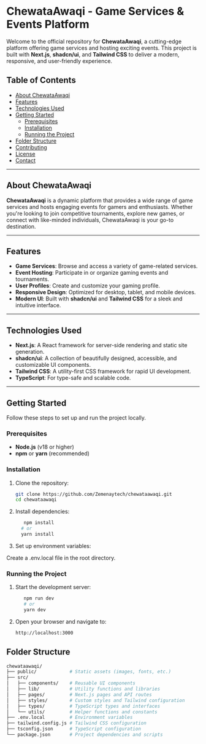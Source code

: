 # ChewataAwaqi - Game Services & Events Platform

Welcome to the official repository for **ChewataAwaqi**, a cutting-edge platform offering game services and hosting exciting events. This project is built with **Next.js**, **shadcn/ui**, and **Tailwind CSS** to deliver a modern, responsive, and user-friendly experience.

## Table of Contents

- [About ChewataAwaqi](#about-chewataawaqi)
- [Features](#features)
- [Technologies Used](#technologies-used)
- [Getting Started](#getting-started)
  - [Prerequisites](#prerequisites)
  - [Installation](#installation)
  - [Running the Project](#running-the-project)
- [Folder Structure](#folder-structure)
- [Contributing](#contributing)
- [License](#license)
- [Contact](#contact)

---

## About ChewataAwaqi

**ChewataAwaqi** is a dynamic platform that provides a wide range of game services and hosts engaging events for gamers and enthusiasts. Whether you're looking to join competitive tournaments, explore new games, or connect with like-minded individuals, ChewataAwaqi is your go-to destination.

---

## Features

- **Game Services**: Browse and access a variety of game-related services.
- **Event Hosting**: Participate in or organize gaming events and tournaments.
- **User Profiles**: Create and customize your gaming profile.
- **Responsive Design**: Optimized for desktop, tablet, and mobile devices.
- **Modern UI**: Built with **shadcn/ui** and **Tailwind CSS** for a sleek and intuitive interface.

---

## Technologies Used

- **Next.js**: A React framework for server-side rendering and static site generation.
- **shadcn/ui**: A collection of beautifully designed, accessible, and customizable UI components.
- **Tailwind CSS**: A utility-first CSS framework for rapid UI development.
- **TypeScript**: For type-safe and scalable code.
---

## Getting Started

Follow these steps to set up and run the project locally.

### Prerequisites

- **Node.js** (v18 or higher)
- **npm** or **yarn** (recommended)

### Installation

1. Clone the repository:
   ```bash
   git clone https://github.com/Zemenaytech/chewataawaqi.git
   cd chewataawaqi
   ```
2. Install dependencies:
    ```bash
       npm install
      # or
      yarn install
    ```
3. Set up environment variables:

Create a .env.local file in the root directory.

### Running the Project

1. Start the development server:
   ```bash
      npm run dev
      # or
      yarn dev
   ```
2. Open your browser and navigate to:
   ```bash
   http://localhost:3000
   ```
## Folder Structure
```bash
chewataawaqi/
├── public/            # Static assets (images, fonts, etc.)
├── src/
│   ├── components/    # Reusable UI components
│   ├── lib/           # Utility functions and libraries
│   ├── pages/         # Next.js pages and API routes
│   ├── styles/        # Custom styles and Tailwind configuration
│   ├── types/         # TypeScript types and interfaces
│   └── utils/         # Helper functions and constants
├── .env.local         # Environment variables
├── tailwind.config.js # Tailwind CSS configuration
├── tsconfig.json      # TypeScript configuration
└── package.json       # Project dependencies and scripts
```

